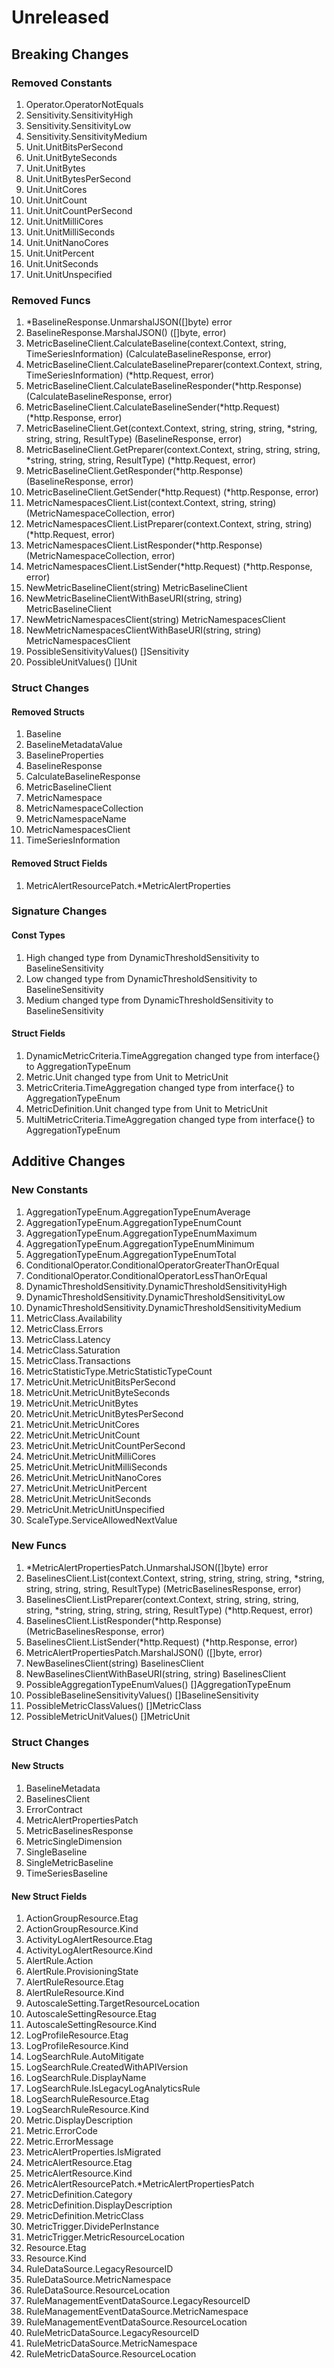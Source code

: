 # Unreleased

## Breaking Changes

### Removed Constants

1. Operator.OperatorNotEquals
1. Sensitivity.SensitivityHigh
1. Sensitivity.SensitivityLow
1. Sensitivity.SensitivityMedium
1. Unit.UnitBitsPerSecond
1. Unit.UnitByteSeconds
1. Unit.UnitBytes
1. Unit.UnitBytesPerSecond
1. Unit.UnitCores
1. Unit.UnitCount
1. Unit.UnitCountPerSecond
1. Unit.UnitMilliCores
1. Unit.UnitMilliSeconds
1. Unit.UnitNanoCores
1. Unit.UnitPercent
1. Unit.UnitSeconds
1. Unit.UnitUnspecified

### Removed Funcs

1. *BaselineResponse.UnmarshalJSON([]byte) error
1. BaselineResponse.MarshalJSON() ([]byte, error)
1. MetricBaselineClient.CalculateBaseline(context.Context, string, TimeSeriesInformation) (CalculateBaselineResponse, error)
1. MetricBaselineClient.CalculateBaselinePreparer(context.Context, string, TimeSeriesInformation) (*http.Request, error)
1. MetricBaselineClient.CalculateBaselineResponder(*http.Response) (CalculateBaselineResponse, error)
1. MetricBaselineClient.CalculateBaselineSender(*http.Request) (*http.Response, error)
1. MetricBaselineClient.Get(context.Context, string, string, string, *string, string, string, ResultType) (BaselineResponse, error)
1. MetricBaselineClient.GetPreparer(context.Context, string, string, string, *string, string, string, ResultType) (*http.Request, error)
1. MetricBaselineClient.GetResponder(*http.Response) (BaselineResponse, error)
1. MetricBaselineClient.GetSender(*http.Request) (*http.Response, error)
1. MetricNamespacesClient.List(context.Context, string, string) (MetricNamespaceCollection, error)
1. MetricNamespacesClient.ListPreparer(context.Context, string, string) (*http.Request, error)
1. MetricNamespacesClient.ListResponder(*http.Response) (MetricNamespaceCollection, error)
1. MetricNamespacesClient.ListSender(*http.Request) (*http.Response, error)
1. NewMetricBaselineClient(string) MetricBaselineClient
1. NewMetricBaselineClientWithBaseURI(string, string) MetricBaselineClient
1. NewMetricNamespacesClient(string) MetricNamespacesClient
1. NewMetricNamespacesClientWithBaseURI(string, string) MetricNamespacesClient
1. PossibleSensitivityValues() []Sensitivity
1. PossibleUnitValues() []Unit

### Struct Changes

#### Removed Structs

1. Baseline
1. BaselineMetadataValue
1. BaselineProperties
1. BaselineResponse
1. CalculateBaselineResponse
1. MetricBaselineClient
1. MetricNamespace
1. MetricNamespaceCollection
1. MetricNamespaceName
1. MetricNamespacesClient
1. TimeSeriesInformation

#### Removed Struct Fields

1. MetricAlertResourcePatch.*MetricAlertProperties

### Signature Changes

#### Const Types

1. High changed type from DynamicThresholdSensitivity to BaselineSensitivity
1. Low changed type from DynamicThresholdSensitivity to BaselineSensitivity
1. Medium changed type from DynamicThresholdSensitivity to BaselineSensitivity

#### Struct Fields

1. DynamicMetricCriteria.TimeAggregation changed type from interface{} to AggregationTypeEnum
1. Metric.Unit changed type from Unit to MetricUnit
1. MetricCriteria.TimeAggregation changed type from interface{} to AggregationTypeEnum
1. MetricDefinition.Unit changed type from Unit to MetricUnit
1. MultiMetricCriteria.TimeAggregation changed type from interface{} to AggregationTypeEnum

## Additive Changes

### New Constants

1. AggregationTypeEnum.AggregationTypeEnumAverage
1. AggregationTypeEnum.AggregationTypeEnumCount
1. AggregationTypeEnum.AggregationTypeEnumMaximum
1. AggregationTypeEnum.AggregationTypeEnumMinimum
1. AggregationTypeEnum.AggregationTypeEnumTotal
1. ConditionalOperator.ConditionalOperatorGreaterThanOrEqual
1. ConditionalOperator.ConditionalOperatorLessThanOrEqual
1. DynamicThresholdSensitivity.DynamicThresholdSensitivityHigh
1. DynamicThresholdSensitivity.DynamicThresholdSensitivityLow
1. DynamicThresholdSensitivity.DynamicThresholdSensitivityMedium
1. MetricClass.Availability
1. MetricClass.Errors
1. MetricClass.Latency
1. MetricClass.Saturation
1. MetricClass.Transactions
1. MetricStatisticType.MetricStatisticTypeCount
1. MetricUnit.MetricUnitBitsPerSecond
1. MetricUnit.MetricUnitByteSeconds
1. MetricUnit.MetricUnitBytes
1. MetricUnit.MetricUnitBytesPerSecond
1. MetricUnit.MetricUnitCores
1. MetricUnit.MetricUnitCount
1. MetricUnit.MetricUnitCountPerSecond
1. MetricUnit.MetricUnitMilliCores
1. MetricUnit.MetricUnitMilliSeconds
1. MetricUnit.MetricUnitNanoCores
1. MetricUnit.MetricUnitPercent
1. MetricUnit.MetricUnitSeconds
1. MetricUnit.MetricUnitUnspecified
1. ScaleType.ServiceAllowedNextValue

### New Funcs

1. *MetricAlertPropertiesPatch.UnmarshalJSON([]byte) error
1. BaselinesClient.List(context.Context, string, string, string, string, *string, string, string, string, ResultType) (MetricBaselinesResponse, error)
1. BaselinesClient.ListPreparer(context.Context, string, string, string, string, *string, string, string, string, ResultType) (*http.Request, error)
1. BaselinesClient.ListResponder(*http.Response) (MetricBaselinesResponse, error)
1. BaselinesClient.ListSender(*http.Request) (*http.Response, error)
1. MetricAlertPropertiesPatch.MarshalJSON() ([]byte, error)
1. NewBaselinesClient(string) BaselinesClient
1. NewBaselinesClientWithBaseURI(string, string) BaselinesClient
1. PossibleAggregationTypeEnumValues() []AggregationTypeEnum
1. PossibleBaselineSensitivityValues() []BaselineSensitivity
1. PossibleMetricClassValues() []MetricClass
1. PossibleMetricUnitValues() []MetricUnit

### Struct Changes

#### New Structs

1. BaselineMetadata
1. BaselinesClient
1. ErrorContract
1. MetricAlertPropertiesPatch
1. MetricBaselinesResponse
1. MetricSingleDimension
1. SingleBaseline
1. SingleMetricBaseline
1. TimeSeriesBaseline

#### New Struct Fields

1. ActionGroupResource.Etag
1. ActionGroupResource.Kind
1. ActivityLogAlertResource.Etag
1. ActivityLogAlertResource.Kind
1. AlertRule.Action
1. AlertRule.ProvisioningState
1. AlertRuleResource.Etag
1. AlertRuleResource.Kind
1. AutoscaleSetting.TargetResourceLocation
1. AutoscaleSettingResource.Etag
1. AutoscaleSettingResource.Kind
1. LogProfileResource.Etag
1. LogProfileResource.Kind
1. LogSearchRule.AutoMitigate
1. LogSearchRule.CreatedWithAPIVersion
1. LogSearchRule.DisplayName
1. LogSearchRule.IsLegacyLogAnalyticsRule
1. LogSearchRuleResource.Etag
1. LogSearchRuleResource.Kind
1. Metric.DisplayDescription
1. Metric.ErrorCode
1. Metric.ErrorMessage
1. MetricAlertProperties.IsMigrated
1. MetricAlertResource.Etag
1. MetricAlertResource.Kind
1. MetricAlertResourcePatch.*MetricAlertPropertiesPatch
1. MetricDefinition.Category
1. MetricDefinition.DisplayDescription
1. MetricDefinition.MetricClass
1. MetricTrigger.DividePerInstance
1. MetricTrigger.MetricResourceLocation
1. Resource.Etag
1. Resource.Kind
1. RuleDataSource.LegacyResourceID
1. RuleDataSource.MetricNamespace
1. RuleDataSource.ResourceLocation
1. RuleManagementEventDataSource.LegacyResourceID
1. RuleManagementEventDataSource.MetricNamespace
1. RuleManagementEventDataSource.ResourceLocation
1. RuleMetricDataSource.LegacyResourceID
1. RuleMetricDataSource.MetricNamespace
1. RuleMetricDataSource.ResourceLocation
